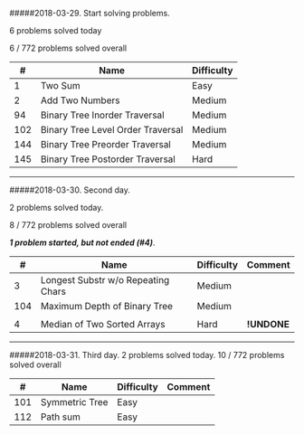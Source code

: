 #####2018-03-29. Start solving problems.

6 problems solved today

6 / 772 problems solved overall

| # | Name                            |Difficulty|
|---|---------------------------------|----------|
| 1 |Two Sum                          |   Easy   |
| 2 |Add Two Numbers                  |  Medium  |
|94 |Binary Tree Inorder Traversal    |  Medium  |
|102|Binary Tree Level Order Traversal|  Medium  |
|144|Binary Tree Preorder Traversal   |  Medium  |
|145|Binary Tree Postorder Traversal  |  Hard    |

---
#####2018-03-30. Second day.

2 problems solved today.

8 / 772 problems solved overall

**_1 problem started, but not ended (#4)_**.

| # | Name                             |Difficulty|Comment    |
|---|----------------------------------|----------|-----------|
| 3 |Longest Substr w/o Repeating Chars|  Medium  |           |
|104|Maximum Depth of Binary Tree      |  Medium  |           |
|   |                                  |          |           |
| 4 |Median of Two Sorted Arrays       |   Hard   |**!UNDONE**|

---
#####2018-03-31. Third day.
2 problems solved today.
10 / 772 problems solved overall

| # | Name                             |Difficulty|Comment|
|---|----------------------------------|----------|-------|
|101|Symmetric Tree                    |   Easy   |       |
|112|Path sum                          |   Easy   |       |